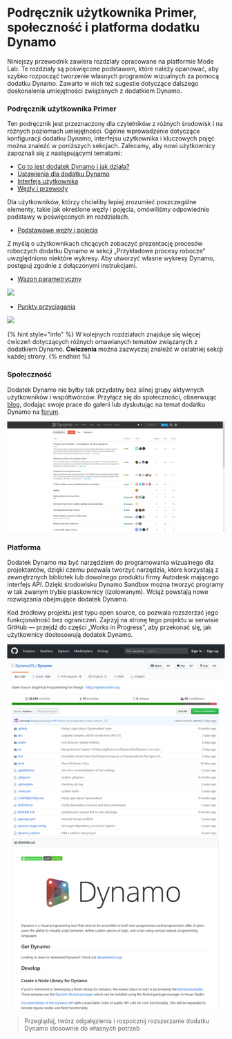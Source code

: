 # Podręcznik użytkownika Primer, społeczność i platforma dodatku Dynamo

Niniejszy przewodnik zawiera rozdziały opracowane na platformie Mode Lab. Te rozdziały są poświęcone podstawom, które należy opanować, aby szybko rozpocząć tworzenie własnych programów wizualnych za pomocą dodatku Dynamo. Zawarto w nich też sugestie dotyczące dalszego doskonalenia umiejętności związanych z dodatkiem Dynamo.&#x20;

### Podręcznik użytkownika Primer

Ten podręcznik jest przeznaczony dla czytelników z różnych środowisk i na różnych poziomach umiejętności. Ogólne wprowadzenie dotyczące konfiguracji dodatku Dynamo, interfejsu użytkownika i kluczowych pojęć można znaleźć w poniższych sekcjach. Zalecamy, aby nowi użytkownicy zapoznali się z następującymi tematami:

* [Co to jest dodatek Dynamo i jak działa?](1-what-is-dynamo.md)
* [Ustawienia dla dodatku Dynamo](../2\_setup\_for\_dynamo/)
* [Interfejs użytkownika](../3\_user\_interface/)
* [Węzły i przewody](../4\_nodes\_and\_wires/)

Dla użytkowników, którzy chcieliby lepiej zrozumieć poszczególne elementy, takie jak określone węzły i pojęcia, omówiliśmy odpowiednie podstawy w poświęconych im rozdziałach.

* [Podstawowe węzły i pojęcia](../5\_essential\_nodes\_and\_concepts/)

Z myślą o użytkownikach chcących zobaczyć prezentację procesów roboczych dodatku Dynamo w sekcji „Przykładowe procesy robocze” uwzględniono niektóre wykresy. Aby utworzyć własne wykresy Dynamo, postępuj zgodnie z dołączonymi instrukcjami.

* [Wazon parametryczny](../10\_sample\_workflow/10-1\_getting-started-workflows/1-parametric-vase.md)

![](<./images/1-2/vase1.gif>)

* [Punkty przyciągania](../10\_sample\_workflow/10-1\_getting-started-workflows/2-attractor-points.md)

![](<./images/1-2/attractor1.gif>)

{% hint style="info" %}
W kolejnych rozdziałach znajduje się więcej ćwiczeń dotyczących różnych omawianych tematów związanych z dodatkiem Dynamo. **Ćwiczenia** można zazwyczaj znaleźć w ostatniej sekcji każdej strony.
{% endhint %}

### Społeczność

Dodatek Dynamo nie byłby tak przydatny bez silnej grupy aktywnych użytkowników i współtwórców. Przyłącz się do społeczności, obserwując [blog](http://dynamobim.org/blog/), dodając swoje prace do galerii lub dyskutując na temat dodatku Dynamo na [forum](https://forum.dynamobim.com).

![Forum](./images/1-2/02-Community.png)

### Platforma

Dodatek Dynamo ma być narzędziem do programowania wizualnego dla projektantów, dzięki czemu pozwala tworzyć narzędzia, które korzystają z zewnętrznych bibliotek lub dowolnego produktu firmy Autodesk mającego interfejs API. Dzięki środowisku Dynamo Sandbox można tworzyć programy w tak zwanym trybie piaskownicy (izolowanym). Wciąż powstają nowe rozwiązania obejmujące dodatek Dynamo.

Kod źródłowy projektu jest typu open source, co pozwala rozszerzać jego funkcjonalność bez ograniczeń. Zajrzyj na stronę tego projektu w serwisie GitHub — przejdź do części „Works in Progress”, aby przekonać się, jak użytkownicy dostosowują dodatek Dynamo.

![Repozytorium](./images/1-2/03-TheRepo.png)

> Przeglądaj, twórz odgałęzienia i rozpocznij rozszerzanie dodatku Dynamo stosownie do własnych potrzeb
